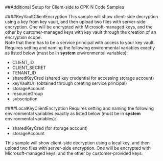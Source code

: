##Additional Setup for Client-side to CPK-N Code Samples

####KeyVaultClientEncryption 
This sample will show client-side decryption using a key from key vault, and then upload two files with server-side
encryption. One will be encrypted with Microsoft-managed keys, and the other by customer-managed keys with
key vault through the creation of an encryption scope. \
Note that there has to be a service principal with access to your key vault. Requires setting and naming the following
environmental variables exactly as listed below (must be in **system** environmental variables):
  * CLIENT_ID
  * CLIENT_SECRET
  * TENANT_ID
  * sharedKeyCred (shared key credential for accessing storage account)
  * keyVaultUrl (obtained through creating service principal)
  * storageAccount
  * resourceGroup
  * subscription 

  

             
####LocalKeyClientEncryption
Requires setting and naming the following environmental variables exactly as listed below (must be in 
**system** environmental variables):
 * sharedKeyCred (for storage account)
 * storageAccount
 
This sample will show client-side decryption using a local key, and then upload two files with server-side
encryption. One will be encrypted with Microsoft-managed keys, and the other by customer-provided keys.